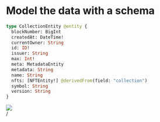 # Model the data with a schema

<div grid="~ cols-2 gap-2" m="t-2">
<div>

```graphql
type CollectionEntity @entity {
  blockNumber: BigInt
  createdAt: DateTime!
  currentOwner: String
  id: ID!
  issuer: String
  max: Int!
  meta: MetadataEntity
  metadata: String
  name: String
  nfts: [NFTEntity!] @derivedFrom(field: "collection")
  symbol: String
  version: String
}
```


</div>
  <div>
    <img border="rounded" src="/ellenoar-seiran.gif">
  </div>
</div>

<div class="absolute right-5px bottom-5px">
<SlideCurrentNo /> / <SlidesTotal />
</div>